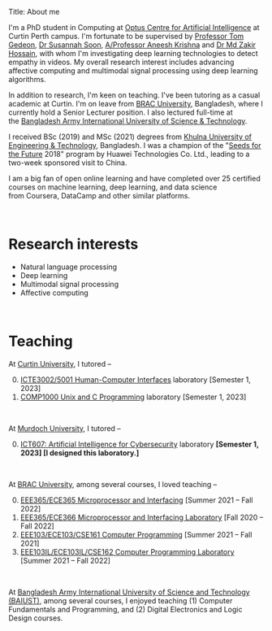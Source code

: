 Title: About me

I'm a PhD student in Computing at <a href="https://research.curtin.edu.au/work-with-us/optus-centre-for-artificial-intelligence/">Optus Centre for Artificial Intelligence</a> at Curtin Perth campus. I'm fortunate to be supervised by <a href="https://staffportal.curtin.edu.au/staff/profile/view/tom-gedeon-5e48a1fd/">Professor Tom Gedeon</a>, <a href="https://staffportal.curtin.edu.au/staff/profile/view/susannah-soon-4aabe072/">Dr Susannah Soon</a>, <a href="https://staffportal.curtin.edu.au/staff/profile/view/aneesh-krishna-1b4c5581/">A/Professor Aneesh Krishna</a> and <a href="https://staffportal.curtin.edu.au/staff/profile/view/md-zakir-hossain-4fd95ece/">Dr Md Zakir Hossain</a>, with whom I'm investigating deep learning technologies to detect empathy in videos. My overall research interest includes advancing affective computing and multimodal signal processing using deep learning algorithms.

In addition to research, I'm keen on teaching. I've been tutoring as a casual academic at Curtin. I'm on leave from <a href="https://www.bracu.ac.bd/">BRAC University</a>, Bangladesh, where I currently hold a Senior Lecturer position. I also lectured full-time at the <a href="https://www.baiust.edu.bd/">Bangladesh Army International University of Science & Technology</a>.

I received BSc (2019) and MSc (2021) degrees from <a href="https://kuet.ac.bd/">Khulna University of Engineering & Technology</a>, Bangladesh. I was a champion of the "<a href="https://www.huawei.com/minisite/seeds-for-the-future/index.html">Seeds for the Future</a> 2018" program by Huawei Technologies Co. Ltd., leading to a two-week sponsored visit to China.

I am a big fan of open online learning and have completed over 25 certified courses on machine learning, deep learning, and data science from Coursera, DataCamp and other similar platforms.

&nbsp;

# Research interests
- Natural language processing
- Deep learning
- Multimodal signal processing
- Affective computing

&nbsp;

# Teaching
At [Curtin University](https://www.curtin.edu.au/), I tutored &ndash;

0. [ICTE3002/5001 Human-Computer Interfaces](https://www.curtin.edu.au/study/offering/unit-ug-human-computer-interface--icte3002/) laboratory [Semester 1, 2023]
0. [COMP1000 Unix and C Programming](https://www.curtin.edu.au/study/offering/unit-ug-unix-and-c-programming--comp1000/) laboratory [Semester 1, 2023]

&nbsp;

At [Murdoch University](https://www.murdoch.edu.au/), I tutored &ndash;

0. [ICT607: Artificial Intelligence for Cybersecurity](https://github.com/rakib-ul/AI-cybersec) laboratory **[Semester 1, 2023] [I designed this laboratory.]**

&nbsp;

At [BRAC University](https://www.bracu.ac.bd/), among several courses, I loved teaching &ndash;

0. [EEE365/ECE365 Microprocessor and Interfacing](https://bux.bracu.ac.bd/courses/course-v1:buX+EEE365+2022_Spring/about) [Summer 2021 &ndash; Fall 2022]
0. [EEE365/ECE366 Microprocessor and Interfacing Laboratory](https://bux.bracu.ac.bd/courses/course-v1:buX+EEE366+2022_Spring/about) [Fall 2020 &ndash; Fall 2022]
0. [EEE103/ECE103/CSE161 Computer Programming](https://bux.bracu.ac.bd/courses/course-v1:buX+CSE161+2022_Spring/about) [Summer 2021 &ndash; Fall 2021]
0. [EEE103IL/ECE103IL/CSE162 Computer Programming Laboratory](https://bux.bracu.ac.bd/courses/course-v1:buX+EEE103L+2022_Spring/about) [Summer 2021 &ndash; Fall 2022]

&nbsp;

At [Bangladesh Army International University of Science and Technology (BAIUST)](https://www.baiust.edu.bd/), among several courses, I enjoyed teaching (1) Computer Fundamentals and Programming, and (2) Digital Electronics and Logic Design courses.
